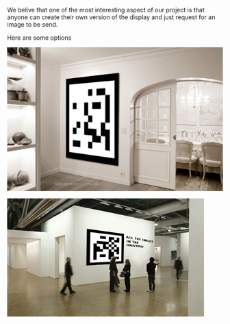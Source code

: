 We belive that one of the most interesting aspect of our project is that anyone can create their own version of the display and just request for an image to be send.

Here are some options

![At home](project_images/casa.jpg?raw=true "At home")

![At the Musuem](project_images/popi.jpg?raw=true "At the Musuem")